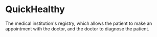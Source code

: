 # QuickHealthy
The medical institution's registry, which allows the patient to make an appointment with the doctor, and the doctor to diagnose the patient.
